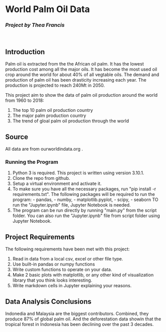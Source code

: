 # **World Palm Oil Data**
### *Project by Thea Francis*
<br/>

## Introduction

Palm oil is extracted from the the African oil palm. It has the lowest production cost among all the major oils. It has become the most used oil crop around the world for about 40% of all vegtable oils. The demand and production of palm oil has been drasticity increasing each year. The production is projected to reach 240Mt in 2050.


This project aim to show the data of palm oil production around the world from 1960 to 2018:

 1. The top 10 palm oil production country
 2. The major palm production country
 3. The trend of gloal palm oil production through the world
 

## Source
All data are from ourworldindata.org .


### Running the Program
1. Python 3 is required. This project is written using version 3.10.1.
2. Clone the repo from github.
3. Setup a virtual environment and activate it.
4. To make sure you have all the necessary packages, run "pip install -r requirements.txt". The following packages will be required to run the program: 
        - pandas, 
        - numby, 
        - matplotlib.pyplot, 
        - scipy,
        - seaborn
TO run the "Jupyter.ipynb" file, Jupyter Notebook is needed. 
5. The program can be run directly by running "main.py" from the script folder. You can also run the "Jupyter.ipynb" file from script folder using Jupyter Notebook.


## Project Requirements

The following requirements have been met with this project:
1. Read in data from a local csv, excel or other file type.
2. Use built-in pandas or numpy functions
3. Write custom functions to operate on your data.
4. Make 2 basic plots with matplotlib, or any other kind of visualization library that you think looks interesting.
5. Write markdown cells in Jupyter explaining your reasons.


## Data Analysis Conclusions
Indonedia and Malaysia are the biggest contributors. Combined, they produce 87% of global palm oil. And the deforestation data showin that the tropical forest in Indonesia has been declining over the past 3 decades.

